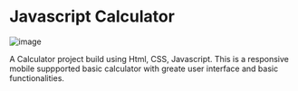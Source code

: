 # Javascript Calculator

![image](https://github.com/user-attachments/assets/316abe5e-cc1a-4a52-a0d5-17a8e8801821)

A Calculator project build using Html, CSS, Javascript. This is a responsive mobile suppported basic calculator with greate user interface and basic functionalities. 
